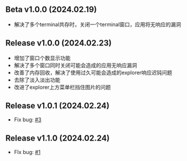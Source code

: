## Beta v1.0.0 (2024.02.19)

- 解决了多个terminal共存时，关闭一个terminal窗口，应用将无响应的漏洞

## Release v1.0.0 (2024.02.23)

- 增加了窗口个数显示功能
- 解决了多个窗口同时关闭可能会造成的应用无响应漏洞
- 改善了内存回收，解决了使用过久可能会造成的explorer响应迟钝问题
- 去除了淡入淡出功能
- 改进了explorer上方菜单栏挡住图片的问题

## Release v1.0.1 (2024.02.24)

- Fix bug: [#3](https://github.com/wang606/Wmask/issues/3)

## Release v1.1.0 (2024.02.24)

- FIx bug: [#1](https://github.com/wang606/Wmask/issues/1)

